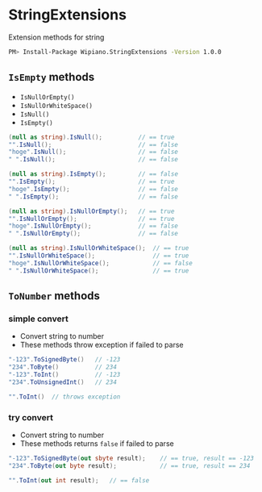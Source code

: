 # StringExtensions
Extension methods for string

```sh
PM> Install-Package Wipiano.StringExtensions -Version 1.0.0
```

## `IsEmpty` methods

* `IsNullOrEmpty()`
* `IsNullOrWhiteSpace()`
* `IsNull()`
* `IsEmpty()`

```csharp
(null as string).IsNull();          // == true
"".IsNull();                        // == false
"hoge".IsNull();                    // == false
" ".IsNull();                       // == false

(null as string).IsEmpty();         // == false
"".IsEmpty();                       // == true
"hoge".IsEmpty();                   // == false
" ".IsEmpty();                      // == false

(null as string).IsNullOrEmpty();   // == true
"".IsNullOrEmpty();                 // == true
"hoge".IsNullOrEmpty();             // == false
" ".IsNullOrEmpty();                // == false

(null as string).IsNullOrWhiteSpace();  // == true
"".IsNullOrWhiteSpace();                // == true
"hoge".IsNullOrWhiteSpace();            // == false
" ".IsNullOrWhiteSpace();               // == true
```

## `ToNumber` methods

### simple convert

* Convert string to number
* These methods throw exception if failed to parse

```csharp
"-123".ToSignedByte()   // -123
"234".ToByte()          // 234
"-123".ToInt()          // -123
"234".ToUnsignedInt()   // 234

"".ToInt()  // throws exception
```

### try convert

* Convert string to number
* These methods returns `false` if failed to parse

```csharp
"-123".ToSignedByte(out sbyte result);    // == true, result == -123
"234".ToByte(out byte result);            // == true, result == 234

"".ToInt(out int result);   // == false
```
